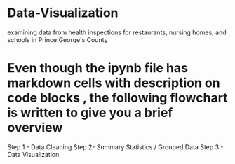 # Data-Visualization
examining data from health inspections for restaurants, nursing homes, and schools in Prince George's County

# Even though the ipynb file has markdown cells with description on code blocks , the following flowchart is written to give you a brief overview

Step 1 - Data Cleaning
Step 2-  Summary Statistics / Grouped Data
Step 3 - Data Visualization


